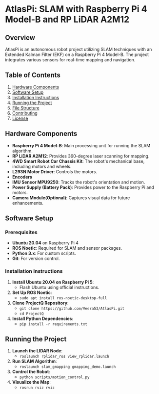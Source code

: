 # AtlasPi: SLAM with Raspberry Pi 4 Model-B and RP LiDAR A2M12

## Overview
AtlasPi is an autonomous robot project utilizing SLAM techniques with an Extended Kalman Filter (EKF) on a Raspberry Pi 4 Model-B. The project integrates various sensors for real-time mapping and navigation.

## Table of Contents
1. [Hardware Components](#hardware-components)
2. [Software Setup](#software-setup)
3. [Installation Instructions](#installation-instructions)
4. [Running the Project](#running-the-project)
5. [File Structure](#file-structure)
6. [Contributing](#contributing)
7. [License](#license)

## Hardware Components
- **Raspberry Pi 4 Model-B**: Main processing unit for running the SLAM algorithm.
- **RP LiDAR A2M12**: Provides 360-degree laser scanning for mapping.
- **4WD Smart Robot Car Chassis Kit**: The robot's mechanical base, including motors and wheels.
- **L293N Motor Driver**: Controls the motors.
- **Encoders**
- **IMU Sensor MPU9250**: Tracks the robot's orientation and motion.
- **Power Supply (Battery Pack)**: Provides power to the Raspberry Pi and motors.
- **Camera Module(Optional)**: Captures visual data for future enhancements.

## Software Setup
### Prerequisites
- **Ubuntu 20.04** on Raspberry Pi 4
- **ROS Noetic**: Required for SLAM and sensor packages.
- **Python 3.x**: For custom scripts.
- **Git**: For version control.

### Installation Instructions
1. **Install Ubuntu 20.04 on Raspberry Pi 5**:
   - Flash Ubuntu using official instructions.
2. **Set Up ROS Noetic**:
   - `sudo apt install ros-noetic-desktop-full`
3. **Clone ProjectQ Repository**:
   - `git clone https://github.com/Veera53/AtlasPi.git`
   - `cd ProjectQ`
4. **Install Python Dependencies**:
   - `pip install -r requirements.txt`

## Running the Project
1. **Launch the LIDAR Node**:
   - `roslaunch rplidar_ros view_rplidar.launch`
2. **Run SLAM Algorithm**:
   - `roslaunch slam_gmapping gmapping_demo.launch`
3. **Control the Robot**:
   - `python scripts/motion_control.py`
4. **Visualize the Map**:
   - `rosrun rviz rviz`
